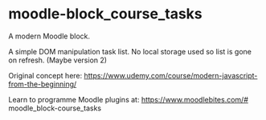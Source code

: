 # moodle-block_course_tasks

A modern Moodle block.

A simple DOM manipulation task list.
No local storage used so list is gone on refresh.
(Maybe version 2)

Original concept here: https://www.udemy.com/course/modern-javascript-from-the-beginning/

Learn to programme Moodle plugins at: https://www.moodlebites.com/# moodle_block-course_tasks
